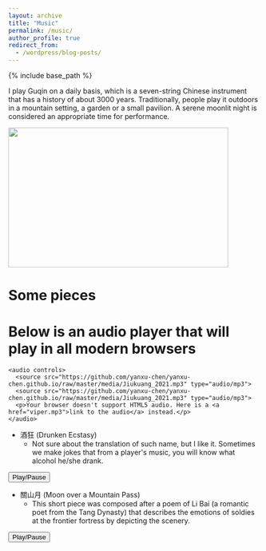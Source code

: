 ```yaml
---
layout: archive
title: "Music"
permalink: /music/
author_profile: true
redirect_from:
  - /wordpress/blog-posts/
---
```


{% include base_path %}

I play Guqin on a daily basis, which is a seven-string Chinese instrument that has a history of about 3000 years. Traditionally, people play it outdoors in a mountain setting, a garden or a small pavilion. A serene moonlit night is considered an appropriate time for performance. 

<img src="https://github.com/yanxu-chen/yanxu-chen.github.io/raw/master/images/Qin.JPG" width="440" height="280">

Some pieces
======

  <body>
    <h1>Below is an audio player that will play in all modern browsers</h1>

    <audio controls>
      <source src="https://github.com/yanxu-chen/yanxu-chen.github.io/raw/master/media/Jiukuang_2021.mp3" type="audio/mp3">
      <source src="https://github.com/yanxu-chen/yanxu-chen.github.io/raw/master/media/Jiukuang_2021.mp3" type="audio/mp3">
      <p>Your browser doesn't support HTML5 audio. Here is a <a href="viper.mp3">link to the audio</a> instead.</p> 
    </audio>
  </body>
  
  
* 酒狂 (Drunken Ecstasy)
  * Not sure about the translation of such name, but I like it. Sometimes we make jokes that from a player's music, you will know what alcohol he/she drank. 

<audio id="myAudio" loop>
    <source src="https://github.com/yanxu-chen/yanxu-chen.github.io/raw/master/media/Jiukuang_2021.mp3" type="audio/mpeg">
</audio>
<button type="button" onclick="aud_play_pause()">Play/Pause</button>
<script>
    function aud_play_pause() {var myAudio = document.getElementById("myAudio");
    if (myAudio.paused) {myAudio.play();} 
    else {myAudio.pause();}}
</script>

* 關山月 (Moon over a Mountain Pass)
  * This short piece was composed after a poem of Li Bai (a romantic poet from the Tang Dynasty) that describes the emotions of soldies at the frontier fortress by depicting the scenery.

<audio id="myAudio2" loop>
    <source src="https://github.com/yanxu-chen/yanxu-chen.github.io/raw/master/media/Guanshanyue_2022.mp3" type="audio/mpeg">
</audio>
<button type="button" onclick="aud_play_pause()">Play/Pause</button>
<script>
    function aud_play_pause() {var myAudio2 = document.getElementById("myAudio2");
    if (myAudio2.paused) {myAudio2.play();} 
    else {myAudio2.pause();}}
</script>



